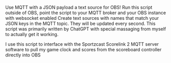 Use MQTT with a JSON payload a text source for OBS! 
Run this script outside of OBS, point the script to your MQTT broker and your OBS instance with websocket enabled
Create text sources with names that match your JSON keys in the MQTT topic. They will be updated every second.
This script was primarily written by ChatGPT with special massaging from myself to actually get it working.

I use this script to interface with the Sportzcast Scorelink 2 MQTT server software to pull my game clock and scores from the scoreboard controller directly into OBS
